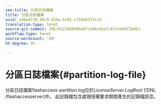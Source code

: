 ```yaml
---
seo-title: 分區日誌檔案
title: 分區日誌檔案
uuid: ad8e4f39-88c9-416a-bc01-cf18d0373c15
translation-type: tm+mt
source-git-commit: 29bc8323460d9be0fce66cbea7c6fce46df20d61
workflow-type: tm+mt
source-wordcount: '29'
ht-degree: 0%

---
```



# 分區日誌檔案{#partition-log-file}

分區日誌檔案flashaccess-partition.log位於&#x200B;*LicenseServer.LogRoot* [!DNL /flashaccesserver]中。 此記錄檔包含處理授權要求期間產生的記錄檔訊息。

